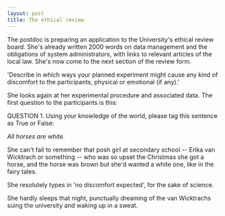 ```yaml
---
layout: post
title: The ethical review
---
```


The postdoc is preparing an application to the University's ethical review board. She's already written 2000 words on data management and the obligations of system administrators, with links to relevant articles of the local law. She's now come to the next section of the review form.

'Describe in which ways your planned experiment might cause any kind of discomfort to the participants, physical or emotional (if any).'

She looks again at her experimental procedure and associated data. The first question to the participants is this:

QUESTION 1. Using your knowledge of the world, please tag this sentence as True or False: 

*All horses are white.*

She can't fail to remember that posh girl at secondary school -- Erika van Wicktrach or something -- who was so upset the Christmas she got a horse, and the horse was brown but she'd wanted a white one, like in the fairy tales.

She resolutely types in 'no discomfort expected', for the sake of science. 

She hardly sleeps that night, punctually dreaming of the van Wicktrachs suing the university and waking up in a sweat.
